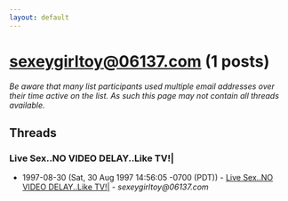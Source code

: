 ```yaml
---
layout: default
---
```


# sexeygirltoy@06137.com (1 posts)

_Be aware that many list participants used multiple email addresses over their time active on the list. As such this page may not contain all threads available._

## Threads

### Live Sex..NO VIDEO DELAY..Like TV!|
+ 1997-08-30 (Sat, 30 Aug 1997 14:56:05 -0700 (PDT)) - [Live Sex..NO VIDEO DELAY..Like TV!|](/archive/1997/08/0a1013d6aed85414fda9424c47bd016072d7ea67aa77f17d0a482e0c38d9d49d) - _sexeygirltoy@06137.com_

